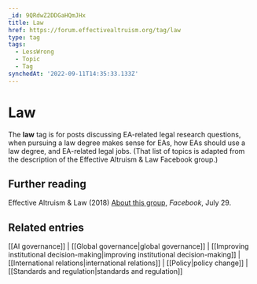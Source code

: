 ```yaml
---
_id: 9QRdwZ2DDGaHQmJHx
title: Law
href: https://forum.effectivealtruism.org/tag/law
type: tag
tags:
  - LessWrong
  - Topic
  - Tag
synchedAt: '2022-09-11T14:35:33.133Z'
---
```

# Law

The **law** tag is for posts discussing EA-related legal research questions, when pursuing a law degree makes sense for EAs, how EAs should use a law degree, and EA-related legal jobs. (That list of topics is adapted from the description of the Effective Altruism & Law Facebook group.)

Further reading
---------------

Effective Altruism & Law (2018) [About this group](https://www.facebook.com/groups/265987993996107), *Facebook*, July 29.

Related entries
---------------

[[AI governance]] | [[Global governance|global governance]] | [[Improving institutional decision-making|improving institutional decision-making]] | [[International relations|international relations]] | [[Policy|policy change]] | [[Standards and regulation|standards and regulation]]